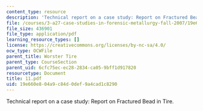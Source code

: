 ```yaml
---
content_type: resource
description: 'Technical report on a case study: Report on Fractured Bead in Tire.'
file: /courses/3-a27-case-studies-in-forensic-metallurgy-fall-2007/19e660e804a9c84d0def9a4cad1c8290_11.pdf
file_size: 436901
file_type: application/pdf
learning_resource_types: []
license: https://creativecommons.org/licenses/by-nc-sa/4.0/
ocw_type: OCWFile
parent_title: Worster Tire
parent_type: CourseSection
parent_uid: 6cfc75ec-ec28-2834-ca05-9bff1d917820
resourcetype: Document
title: 11.pdf
uid: 19e660e8-04a9-c84d-0def-9a4cad1c8290
---
```

Technical report on a case study: Report on Fractured Bead in Tire.
